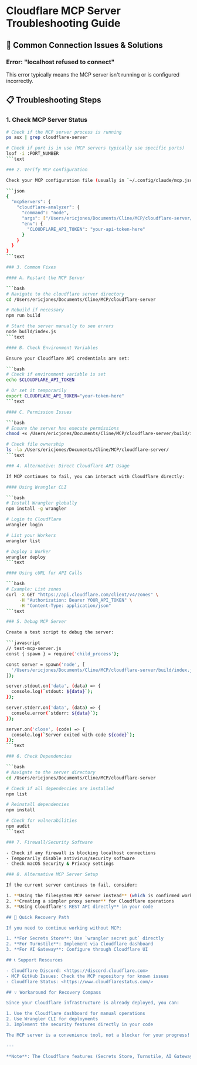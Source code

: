 # Cloudflare MCP Server Troubleshooting Guide

## 🔧 Common Connection Issues & Solutions

### Error: "localhost refused to connect"

This error typically means the MCP server isn't running or is configured incorrectly.

## 📋 Troubleshooting Steps

### 1. Check MCP Server Status

```bash
# Check if the MCP server process is running
ps aux | grep cloudflare-server

# Check if port is in use (MCP servers typically use specific ports)
lsof -i :PORT_NUMBER
```text

### 2. Verify MCP Configuration

Check your MCP configuration file (usually in `~/.config/claude/mcp.json` or similar):

```json
{
  "mcpServers": {
    "cloudflare-analyzer": {
      "command": "node",
      "args": ["/Users/ericjones/Documents/Cline/MCP/cloudflare-server/build/index.js"],
      "env": {
        "CLOUDFLARE_API_TOKEN": "your-api-token-here"
      }
    }
  }
}
```text

### 3. Common Fixes

#### A. Restart the MCP Server

```bash
# Navigate to the cloudflare server directory
cd /Users/ericjones/Documents/Cline/MCP/cloudflare-server

# Rebuild if necessary
npm run build

# Start the server manually to see errors
node build/index.js
```text

#### B. Check Environment Variables

Ensure your Cloudflare API credentials are set:

```bash
# Check if environment variable is set
echo $CLOUDFLARE_API_TOKEN

# Or set it temporarily
export CLOUDFLARE_API_TOKEN="your-token-here"
```text

#### C. Permission Issues

```bash
# Ensure the server has execute permissions
chmod +x /Users/ericjones/Documents/Cline/MCP/cloudflare-server/build/index.js

# Check file ownership
ls -la /Users/ericjones/Documents/Cline/MCP/cloudflare-server/
```text

### 4. Alternative: Direct Cloudflare API Usage

If MCP continues to fail, you can interact with Cloudflare directly:

#### Using Wrangler CLI

```bash
# Install Wrangler globally
npm install -g wrangler

# Login to Cloudflare
wrangler login

# List your Workers
wrangler list

# Deploy a Worker
wrangler deploy
```text

#### Using cURL for API Calls

```bash
# Example: List zones
curl -X GET "https://api.cloudflare.com/client/v4/zones" \
     -H "Authorization: Bearer YOUR_API_TOKEN" \
     -H "Content-Type: application/json"
```text

### 5. Debug MCP Server

Create a test script to debug the server:

```javascript
// test-mcp-server.js
const { spawn } = require('child_process');

const server = spawn('node', [
  '/Users/ericjones/Documents/Cline/MCP/cloudflare-server/build/index.js'
]);

server.stdout.on('data', (data) => {
  console.log(`stdout: ${data}`);
});

server.stderr.on('data', (data) => {
  console.error(`stderr: ${data}`);
});

server.on('close', (code) => {
  console.log(`Server exited with code ${code}`);
});
```text

### 6. Check Dependencies

```bash
# Navigate to the server directory
cd /Users/ericjones/Documents/Cline/MCP/cloudflare-server

# Check if all dependencies are installed
npm list

# Reinstall dependencies
npm install

# Check for vulnerabilities
npm audit
```text

### 7. Firewall/Security Software

- Check if any firewall is blocking localhost connections
- Temporarily disable antivirus/security software
- Check macOS Security & Privacy settings

### 8. Alternative MCP Server Setup

If the current server continues to fail, consider:

1. **Using the filesystem MCP server instead** (which is confirmed working)
2. **Creating a simpler proxy server** for Cloudflare operations
3. **Using Cloudflare's REST API directly** in your code

## 🚀 Quick Recovery Path

If you need to continue working without MCP:

1. **For Secrets Store**: Use `wrangler secret put` directly
2. **For Turnstile**: Implement via Cloudflare dashboard
3. **For AI Gateway**: Configure through Cloudflare UI

## 📞 Support Resources

- Cloudflare Discord: <https://discord.cloudflare.com>
- MCP GitHub Issues: Check the MCP repository for known issues
- Cloudflare Status: <https://www.cloudflarestatus.com/>

## 💡 Workaround for Recovery Compass

Since your Cloudflare infrastructure is already deployed, you can:

1. Use the Cloudflare dashboard for manual operations
2. Use Wrangler CLI for deployments
3. Implement the security features directly in your code

The MCP server is a convenience tool, not a blocker for your progress!

---

**Note**: The Cloudflare features (Secrets Store, Turnstile, AI Gateway) can all be implemented without the MCP server. Your Recovery Compass infrastructure remains fully functional.
